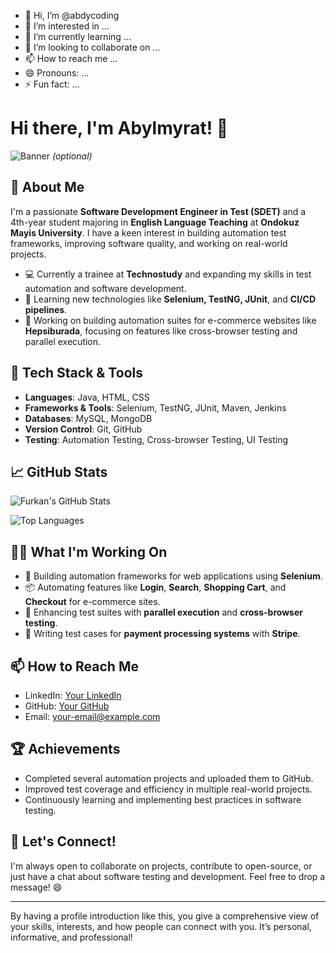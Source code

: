 - 👋 Hi, I’m @abdycoding
- 👀 I’m interested in ...
- 🌱 I’m currently learning ...
- 💞️ I’m looking to collaborate on ...
- 📫 How to reach me ...
- 😄 Pronouns: ...
- ⚡ Fun fact: ...

<!---
abdycoding/abdycoding is a ✨ special ✨ repository because its `README.md` (this file) appears on your GitHub profile.
You can click the Preview link to take a look at your changes.
--->
# Hi there, I'm Abylmyrat! 👋

<!-- Optional Profile Banner -->
![Banner](link-to-your-banner-image) *(optional)*

## 🚀 About Me

I'm a passionate **Software Development Engineer in Test (SDET)** and a 4th-year student majoring in **English Language Teaching** at **Ondokuz Mayis University**. I have a keen interest in building automation test frameworks, improving software quality, and working on real-world projects.

- 💻 Currently a trainee at **Technostudy** and expanding my skills in test automation and software development.
- 🌱 Learning new technologies like **Selenium, TestNG, JUnit**, and **CI/CD pipelines**.
- 🚀 Working on building automation suites for e-commerce websites like **Hepsiburada**, focusing on features like cross-browser testing and parallel execution.

## 💼 Tech Stack & Tools

- **Languages**: Java, HTML, CSS
- **Frameworks & Tools**: Selenium, TestNG, JUnit, Maven, Jenkins
- **Databases**: MySQL, MongoDB
- **Version Control**: Git, GitHub
- **Testing**: Automation Testing, Cross-browser Testing, UI Testing

## 📈 GitHub Stats

<!-- GitHub Stats -->
![Furkan's GitHub Stats](https://github-readme-stats.vercel.app/api?username=your-username&show_icons=true&theme=radical)

<!-- Top Languages Card -->
![Top Languages](https://github-readme-stats.vercel.app/api/top-langs/?username=your-username&layout=compact&theme=radical)

## 👨‍💻 What I'm Working On

- 🔨 Building automation frameworks for web applications using **Selenium**.
- 📦 Automating features like **Login**, **Search**, **Shopping Cart**, and **Checkout** for e-commerce sites.
- 🧠 Enhancing test suites with **parallel execution** and **cross-browser testing**.
- 📝 Writing test cases for **payment processing systems** with **Stripe**.

## 📫 How to Reach Me

- LinkedIn: [Your LinkedIn](https://www.linkedin.com/in/your-profile)
- GitHub: [Your GitHub](https://github.com/your-username)
- Email: [your-email@example.com](mailto:your-email@example.com)

## 🏆 Achievements

- Completed several automation projects and uploaded them to GitHub.
- Improved test coverage and efficiency in multiple real-world projects.
- Continuously learning and implementing best practices in software testing.

## 🤝 Let's Connect!

I'm always open to collaborate on projects, contribute to open-source, or just have a chat about software testing and development. Feel free to drop a message! 😄

---

By having a profile introduction like this, you give a comprehensive view of your skills, interests, and how people can connect with you. It’s personal, informative, and professional!
